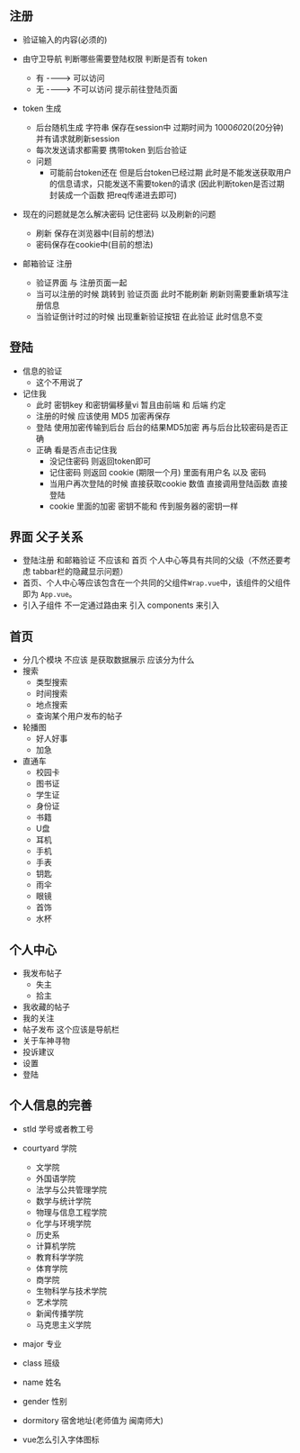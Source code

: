 ## 注册
- 验证输入的内容(必须的)
- 由守卫导航 判断哪些需要登陆权限 判断是否有 token
    + 有 ----> 可以访问
    + 无 ----> 不可以访问 提示前往登陆页面

- token 生成
    + 后台随机生成 字符串 保存在session中 过期时间为 1000*60*20(20分钟) 并有请求就刷新session
    + 每次发送请求都需要 携带token 到后台验证
    + 问题
        * 可能前台token还在 但是后台token已经过期 此时是不能发送获取用户的信息请求，只能发送不需要token的请求 (因此判断token是否过期 封装成一个函数 把req传递进去即可)
        
- 现在的问题就是怎么解决密码 记住密码 以及刷新的问题
    + 刷新 保存在浏览器中(目前的想法)
    + 密码保存在cookie中(目前的想法)

- 邮箱验证 注册
    + 验证界面 与 注册页面一起
    + 当可以注册的时候 跳转到 验证页面 此时不能刷新 刷新则需要重新填写注册信息
    + 当验证倒计时过的时候 出现重新验证按钮 在此验证 此时信息不变

## 登陆 
- 信息的验证
    + 这个不用说了
- 记住我
    + 此时 密钥key 和密钥偏移量vi 暂且由前端 和 后端 约定
    + 注册的时候 应该使用 MD5 加密再保存
    + 登陆 使用加密传输到后台 后台的结果MD5加密 再与后台比较密码是否正确
    + 正确 看是否点击记住我
        * 没记住密码 则返回token即可
        * 记住密码 则返回 cookie (期限一个月) 里面有用户名 以及 密码
        * 当用户再次登陆的时候 直接获取cookie 数值 直接调用登陆函数 直接登陆
        + cookie 里面的加密 密钥不能和 传到服务器的密钥一样

## 界面 父子关系
- 登陆注册 和邮箱验证 不应该和 首页 个人中心等具有共同的父级（不然还要考虑 tabbar栏的隐藏显示问题）
- 首页、个人中心等应该包含在一个共同的父组件`Wrap.vue`中，该组件的父组件即为 `App.vue`。
- 引入子组件 不一定通过路由来 引入 components 来引入

## 首页
- 分几个模块 不应该 是获取数据展示 应该分为什么
- 搜索
    + 类型搜索
    + 时间搜索
    + 地点搜索
    + 查询某个用户发布的帖子
- 轮播图
    + 好人好事
    + 加急
- 直通车
    + 校园卡
    + 图书证
    + 学生证
    + 身份证
    + 书籍
    + U盘
    + 耳机
    + 手机
    + 手表
    + 钥匙
    + 雨伞
    + 眼镜
    + 首饰
    + 水杯



## 个人中心
- 我发布帖子
    + 失主
    + 拾主
- 我收藏的帖子
- 我的关注
- 帖子发布 这个应该是导航栏
- 关于车神寻物
- 投诉建议
- 设置
- 登陆

## 个人信息的完善
- stId 学号或者教工号
- courtyard 学院
    + 文学院
    + 外国语学院
    + 法学与公共管理学院
    + 数学与统计学院
    + 物理与信息工程学院
    + 化学与环境学院
    + 历史系
    + 计算机学院
    + 教育科学学院
    + 体育学院
    + 商学院
    + 生物科学与技术学院
    + 艺术学院
    + 新闻传播学院
    + 马克思主义学院
- major 专业
- class 班级
- name 姓名
- gender 性别
- dormitory 宿舍地址(老师值为 闽南师大)

- vue怎么引入字体图标 <van-icon class="iconfont"  class-prefix='icon' name="guanyu" />

